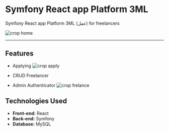 # Symfony React app Platform 3ML
Symfony React app Platform 3ML (عمل) for freelancers

![crop home](https://github.com/Medamine-Bahassou/Symfony-React-app-Platform-3ML/assets/146652318/bc5b92fb-7969-456e-9a9e-51e769307d88)

<hr>

## Features

- Applying
![crop apply](https://github.com/Medamine-Bahassou/Symfony-React-app-Platform-3ML/assets/146652318/601f9a67-e48d-4c88-ba0e-6e3a08270e14)
    
- CRUD Freelancer
- Admin Authenticator
![crop frelance](https://github.com/Medamine-Bahassou/Symfony-React-app-Platform-3ML/assets/146652318/ad40e497-d196-4fd2-b4a0-a7003043e4ae)

## Technologies Used

- **Front-end:** React
- **Back-end:** Symfony
- **Database:** MySQL
